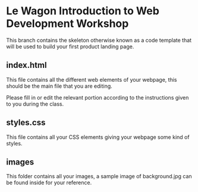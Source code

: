 # Le Wagon Introduction to Web Development Workshop

This branch contains the skeleton otherwise known as a code template that will be used to build your first product landing page.

## index.html

This file contains all the different web elements of your webpage, this should be the main file that you are editing.

Please fill in or edit the relevant portion according to the instructions given to you during the class.

## styles.css

This file contains all your CSS elements giving your webpage some kind of styles.

## images

This folder contains all your images, a sample image of background.jpg can be found inside for your reference.
